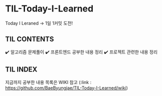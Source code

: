 # TIL-Today-I-Learned
Today I Leraned -> 1일 1커밋 도전!

## TIL CONTENTS
:heavy_check_mark: 알고리즘 문제풀이
:heavy_check_mark: 프론트엔드 공부한 내용 정리
:heavy_check_mark: 프로젝트 관련한 내용 정리

## TIL INDEX
지금까지 공부한 내용 목록은 WIKI 참고
(:link : https://github.com/BaeByungjae/TIL-Today-I-Learned/wiki)
